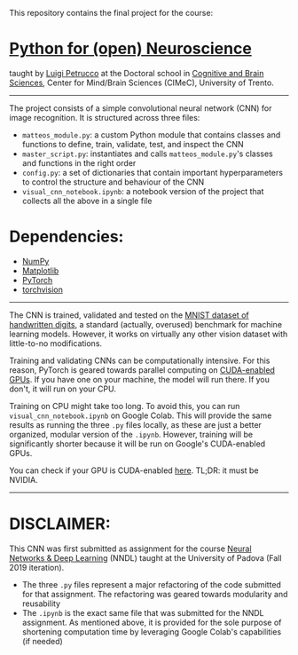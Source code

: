 This repository contains the final project for the course:

# [Python for (open) Neuroscience](https://github.com/vigji/python-cimec)

taught by [Luigi Petrucco](https://github.com/vigji) at the Doctoral school in [Cognitive and Brain Sciences](https://www.unitn.it/drcimec/), Center for Mind/Brain Sciences (CIMeC), University of Trento. 

---

The project consists of a simple convolutional neural network (CNN) for image recognition. It is structured across three files:
- `matteos_module.py`: a custom Python module that contains classes and functions to define, train, validate, test, and inspect the CNN 
- `master_script.py`: instantiates and calls `matteos_module.py`'s classes and functions in the right order
- `config.py`: a set of dictionaries that contain important hyperparameters to control the structure and behaviour of the CNN
- `visual_cnn_notebook.ipynb`: a notebook version of the project that collects all the above in a single file

# **Dependencies:**

- [NumPy](https://github.com/numpy/numpy)
- [Matplotlib](https://github.com/matplotlib/matplotlib)
- [PyTorch](https://github.com/pytorch/pytorch) 
- [torchvision](https://github.com/pytorch/vision)
 
---

The CNN is trained, validated and tested on the [MNIST dataset of handwritten digits](https://en.wikipedia.org/wiki/MNIST_database), a standard (actually, overused) benchmark for machine learning models. However, it works on virtually any other vision dataset with little-to-no modifications.

Training and validating CNNs can be computationally intensive. For this reason, PyTorch is geared towards parallel computing on [CUDA-enabled GPUs](https://en.wikipedia.org/wiki/CUDA). If you have one on your machine, the model will run there. If you don't, it will run on your CPU. 

Training on CPU might take too long. To avoid this, you can run `visual_cnn_notebook.ipynb` on Google Colab. This will provide the same results as running the three `.py` files locally, as these are just a better organized, modular version of the `.ipynb`. However, training will be significantly shorter because it will be run on Google's CUDA-enabled GPUs.

You can check if your GPU is CUDA-enabled [here](https://nvidia.custhelp.com/app/answers/detail/a_id/2137/~/which-gpus-support-cuda%3F). TL;DR: it must be NVIDIA.

---

# **DISCLAIMER**:

This CNN was first submitted as assignment for the course [Neural Networks & Deep Learning](https://didattica.unipd.it/off/2019/LM/IN/IN2371/005PD/INP9086459/N0) (NNDL) taught at the University of Padova (Fall 2019 iteration). 
- The three `.py` files represent a major refactoring of the code submitted for that assignment. The refactoring was geared towards modularity and reusability
- The `.ipynb` is the exact same file that was submitted for the NNDL assignment. As mentioned above, it is provided for the sole purpose of shortening computation time by leveraging Google Colab's capabilities (if needed)
